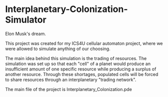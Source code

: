 # Interplanetary-Colonization-Simulator
Elon Musk's dream.

This project was created for my ICS4U cellular automaton project, where we were allowed to simulate anything of our choosing.

The main idea behind this simulation is the trading of resources. The simulation was set up so that each "cell" of a planet would produce an insufficient amount of one specific resource while producing a surplus of another resource. Through these shortages, populated cells will be forced to share resources through an interplanetary "trading network".

The main file of the project is Interplanetary_Colonization.pde
